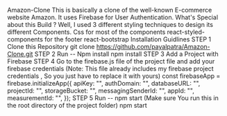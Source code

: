 Amazon-Clone
This is basically a clone of the well-known E-commerce website Amazon. It uses Firebase for User Authentication.
What's Special about this Build ?
Well, I used 3 different styling techniques to design its different Components.
Css for most of the components
react-styled-components for the footer
react-bootstrap
Installation Guidlines
STEP 1
Clone this Repository
 git clone https://github.com/payalpatra/Amazon-Clone.git
STEP 2
Run -- Npm install
 npm install
STEP 3
Add a Project with Firebase
STEP 4
Go to the firebase.js file of the project file and add your firebase credentials (Note: This file already includes my firebase project credentials , So you just have to replace it with yours)
const firebaseApp = firebase.initializeApp({
apiKey: "",
authDomain: "",
databaseURL: "",
projectId: "",
storageBucket: "",
messagingSenderId: "",
appId: "",
measurementId: "",
});
STEP 5
Run -- npm start (Make sure You run this in the root directory of the project folder)
   npm start
